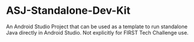 # ASJ-Standalone-Dev-Kit
An Android Studio Project that can be used as a template to run standalone Java directly in Android Studio. Not explicitly for FIRST Tech Challenge use.
